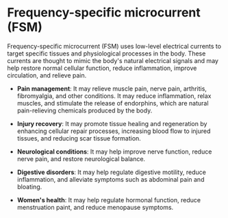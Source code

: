 [//]: # (
source: gpt-3 + jph editing
abbr: FSM
tags: electrostimulations treatments
)

# Frequency-specific microcurrent (FSM)

Frequency-specific microcurrent (FSM) uses low-level electrical currents to target specific tissues and physiological processes in the body. These currents are thought to mimic the body's natural electrical signals and may help restore normal cellular function, reduce inflammation, improve circulation, and relieve pain.

* **Pain management**: It may relieve muscle pain, nerve pain, arthritis, fibromyalgia, and other conditions. It may reduce inflammation, relax muscles, and stimulate the release of endorphins, which are natural pain-relieving chemicals produced by the body.

* **Injury recovery**: It may promote tissue healing and regeneration by enhancing cellular repair processes, increasing blood flow to injured tissues, and reducing scar tissue formation.

* **Neurological conditions**: It may help improve nerve function, reduce nerve pain, and restore neurological balance.

* **Digestive disorders**: It may help regulate digestive motility, reduce inflammation, and alleviate symptoms such as abdominal pain and bloating.

* **Women's health**: It may help regulate hormonal function, reduce menstruation paint, and reduce menopause symptoms.
